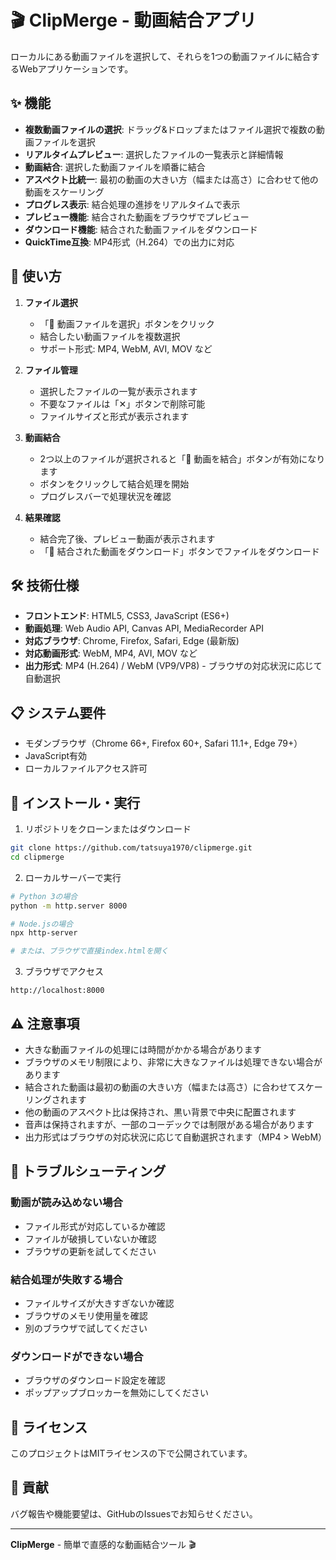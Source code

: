 # 🎬 ClipMerge - 動画結合アプリ

ローカルにある動画ファイルを選択して、それらを1つの動画ファイルに結合するWebアプリケーションです。

## ✨ 機能

- **複数動画ファイルの選択**: ドラッグ&ドロップまたはファイル選択で複数の動画ファイルを選択
- **リアルタイムプレビュー**: 選択したファイルの一覧表示と詳細情報
- **動画結合**: 選択した動画ファイルを順番に結合
- **アスペクト比統一**: 最初の動画の大きい方（幅または高さ）に合わせて他の動画をスケーリング
- **プログレス表示**: 結合処理の進捗をリアルタイムで表示
- **プレビュー機能**: 結合された動画をブラウザでプレビュー
- **ダウンロード機能**: 結合された動画ファイルをダウンロード
- **QuickTime互換**: MP4形式（H.264）での出力に対応

## 🚀 使い方

1. **ファイル選択**
   - 「📁 動画ファイルを選択」ボタンをクリック
   - 結合したい動画ファイルを複数選択
   - サポート形式: MP4, WebM, AVI, MOV など

2. **ファイル管理**
   - 選択したファイルの一覧が表示されます
   - 不要なファイルは「✕」ボタンで削除可能
   - ファイルサイズと形式が表示されます

3. **動画結合**
   - 2つ以上のファイルが選択されると「🔗 動画を結合」ボタンが有効になります
   - ボタンをクリックして結合処理を開始
   - プログレスバーで処理状況を確認

4. **結果確認**
   - 結合完了後、プレビュー動画が表示されます
   - 「💾 結合された動画をダウンロード」ボタンでファイルをダウンロード

## 🛠️ 技術仕様

- **フロントエンド**: HTML5, CSS3, JavaScript (ES6+)
- **動画処理**: Web Audio API, Canvas API, MediaRecorder API
- **対応ブラウザ**: Chrome, Firefox, Safari, Edge (最新版)
- **対応動画形式**: WebM, MP4, AVI, MOV など
- **出力形式**: MP4 (H.264) / WebM (VP9/VP8) - ブラウザの対応状況に応じて自動選択

## 📋 システム要件

- モダンブラウザ（Chrome 66+, Firefox 60+, Safari 11.1+, Edge 79+）
- JavaScript有効
- ローカルファイルアクセス許可

## 🔧 インストール・実行

1. リポジトリをクローンまたはダウンロード
```bash
git clone https://github.com/tatsuya1970/clipmerge.git
cd clipmerge
```

2. ローカルサーバーで実行
```bash
# Python 3の場合
python -m http.server 8000

# Node.jsの場合
npx http-server

# または、ブラウザで直接index.htmlを開く
```

3. ブラウザでアクセス
```
http://localhost:8000
```

## ⚠️ 注意事項

- 大きな動画ファイルの処理には時間がかかる場合があります
- ブラウザのメモリ制限により、非常に大きなファイルは処理できない場合があります
- 結合された動画は最初の動画の大きい方（幅または高さ）に合わせてスケーリングされます
- 他の動画のアスペクト比は保持され、黒い背景で中央に配置されます
- 音声は保持されますが、一部のコーデックでは制限がある場合があります
- 出力形式はブラウザの対応状況に応じて自動選択されます（MP4 > WebM）

## 🐛 トラブルシューティング

### 動画が読み込めない場合
- ファイル形式が対応しているか確認
- ファイルが破損していないか確認
- ブラウザの更新を試してください

### 結合処理が失敗する場合
- ファイルサイズが大きすぎないか確認
- ブラウザのメモリ使用量を確認
- 別のブラウザで試してください

### ダウンロードができない場合
- ブラウザのダウンロード設定を確認
- ポップアップブロッカーを無効にしてください

## 📄 ライセンス

このプロジェクトはMITライセンスの下で公開されています。

## 🤝 貢献

バグ報告や機能要望は、GitHubのIssuesでお知らせください。

---

**ClipMerge** - 簡単で直感的な動画結合ツール 🎬
